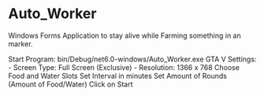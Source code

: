 # Auto_Worker
Windows Forms Application to stay alive while Farming something in an marker.

Start Program: bin/Debug/net6.0-windows/Auto_Worker.exe
GTA V Settings:
       - Screen Type: Full Screen (Exclusive)
       - Resolution: 1366 x 768
Choose Food and Water Slots
Set Interval in minutes
Set Amount of Rounds (Amount of Food/Water)
Click on Start

